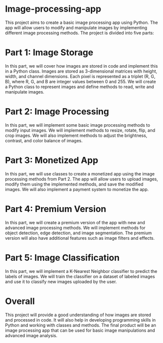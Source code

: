 # Image-processing-app
This project aims to create a basic image processing app using Python. The app will allow users to modify and manipulate images by implementing different image processing methods. The project is divided into five parts:

# Part 1: Image Storage

In this part, we will cover how images are stored in code and implement this in a Python class. Images are stored as 3-dimensional matrices with height, width, and channel dimensions. Each pixel is represented as a triplet (R, G, B), where R, G, and B are integer values between 0 and 255. We will create a Python class to represent images and define methods to read, write and manipulate images.

# Part 2: Image Processing

In this part, we will implement some basic image processing methods to modify input images. We will implement methods to resize, rotate, flip, and crop images. We will also implement methods to adjust the brightness, contrast, and color balance of images.

# Part 3: Monetized App

In this part, we will use classes to create a monetized app using the image processing methods from Part 2. The app will allow users to upload images, modify them using the implemented methods, and save the modified images. We will also implement a payment system to monetize the app.

# Part 4: Premium Version

In this part, we will create a premium version of the app with new and advanced image processing methods. We will implement methods for object detection, edge detection, and image segmentation. The premium version will also have additional features such as image filters and effects.

# Part 5: Image Classification

In this part, we will implement a K-Nearest Neighbor classifier to predict the labels of images. We will train the classifier on a dataset of labeled images and use it to classify new images uploaded by the user.

# Overall
This project will provide a good understanding of how images are stored and processed in code. It will also help in developing programming skills in Python and working with classes and methods. The final product will be an image processing app that can be used for basic image manipulations and advanced image analysis.
